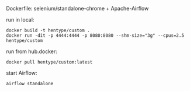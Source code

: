 Dockerfile: selenium/standalone-chrome + Apache-Airflow

run in local:
```
docker build -t hentype/custom .
docker run -dit -p 4444:4444 -p 8080:8080 --shm-size="3g" --cpus=2.5 hentype/custom
```

run from hub.docker:
```
docker pull hentype/custom:latest
```

start Airflow:
```
airflow standalone
```